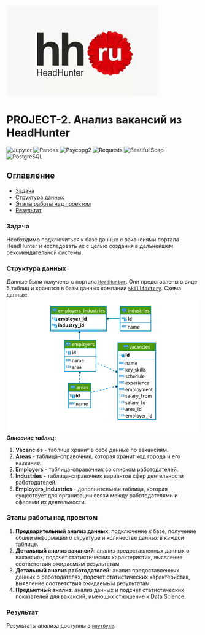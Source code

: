 <img src = https://github.com/avfawkes/SF-DST_3.0/blob/main/Project2_SQL/hh_label.jpg alt="drawing" style="width:400px;">

# PROJECT-2. Анализ вакансий из HeadHunter

![Jupyter](https://img.shields.io/badge/Jupyter-%23f37726?logo=jupyter&logoColor=white)
![Pandas](https://img.shields.io/badge/Pandas-%23150458?logo=pandas&logoColor=white)
![Psycopg2](https://img.shields.io/badge/Psycopg2-%23009977)
![Requests](https://img.shields.io/badge/Requests-%23989898)
![BeatifullSoap](https://img.shields.io/badge/BeatifullSoap-%23878b8c)
![PostgreSQL](https://img.shields.io/badge/PostgreSQL-%2330668f?logo=postgresql&logoColor=white)

## Оглавление

- [Задача](https://github.com/avfawkes/SF-DST_3.0/new/main/Project2_SQL/README.md#Задача)  
- [Структура данных](https://github.com/avfawkes/SF-DST_3.0/new/main/Project2_SQL/README.md#Структура-данных)  
- [Этапы работы над проектом](https://github.com/avfawkes/SF-DST_3.0/new/main/Project2_SQL/README.md#Этапы-работы-над-проектом)  
- [Результат](https://github.com/avfawkes/SF-DST_3.0/new/main/Project2_SQL/README.md#Результат)  

### Задача
Необходимо подключиться к базе данных с вакансиями портала HeadHunter и исследовать их с целью создания в дальнейшем рекомендательной системы.

### Структура данных  
Данные были получены с портала [`HeadHunter`](https://hh.ru/). Они представлены в виде 5 таблиц и хранятся в базы данных компании [`Skillfactory`](https://skillfactory.ru).
Схема данных:
![](https://github.com/avfawkes/SF-DST_3.0/blob/main/Project2_SQL/data_scheme.png)
***Описание таблиц***:
1. **Vacancies** - таблица хранит в себе данные по вакансиям.  
2. **Areas** - таблица-справочник, которая хранит код города и его название.  
3. **Employers** - таблица-справочник со списком работодателей.  
4. **Industries** - таблица-справочник вариантов сфер деятельности работодателей.
5. **Employers_industries** - дополнительная таблица, которая существует для организации связи между работодателями и сферами их деятельности.

### Этапы работы над проектом
1. **Предварительный анализ данных**: подключение к базе, получение общей информации о структуре и количестве данных в каждой таблице.  
2. **Детальный анализ вакансий**: анализ предоставленных данных о вакансиях, подсчет статистических характеристик, выявление соответствия ожидаемым результатам.   
3. **Детальный анализ работодателей**: анализ предоставленных данных о работодателях, подсчет статистических характеристик, выявление соответствия ожидаемым результатам.    
4. **Предметный анализ**: анализ данных и подсчет статистических показателей для вакансий, имеющих отношение к Data Science.

### Результат  
Результаты анализа доступны в [`ноутбуке`](https://github.com/avfawkes/SF-DST_3.0/blob/main/Project2_SQL/Project_2_fin.ipynb).
